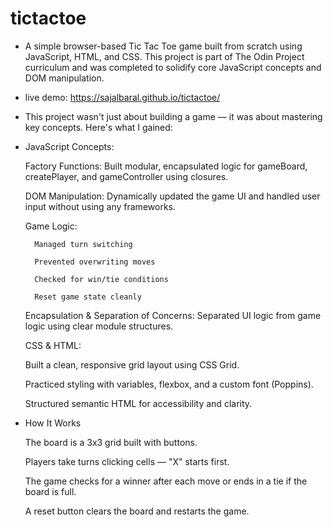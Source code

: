 # tictactoe

- A simple browser-based Tic Tac Toe game built from scratch using JavaScript, HTML, and CSS. This project is part of The Odin Project curriculum and was completed to solidify core JavaScript concepts and DOM manipulation.

- live demo: https://sajalbaral.github.io/tictactoe/

- This project wasn't just about building a game — it was about mastering key concepts. Here's what I gained:

- JavaScript Concepts:

  Factory Functions: Built modular, encapsulated logic for gameBoard, createPlayer, and gameController using closures.

  DOM Manipulation: Dynamically updated the game UI and handled user input without using any frameworks.

  Game Logic:

        Managed turn switching

        Prevented overwriting moves

        Checked for win/tie conditions

        Reset game state cleanly

  Encapsulation & Separation of Concerns: Separated UI logic from game logic using clear module structures.

  CSS & HTML:

  Built a clean, responsive grid layout using CSS Grid.

  Practiced styling with variables, flexbox, and a custom font (Poppins).

  Structured semantic HTML for accessibility and clarity.

- How It Works

  The board is a 3x3 grid built with buttons.

  Players take turns clicking cells — "X" starts first.

  The game checks for a winner after each move or ends in a tie if the board is full.

  A reset button clears the board and restarts the game.

